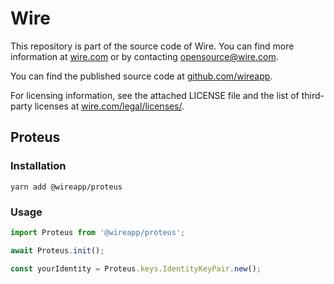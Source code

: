# Wire

This repository is part of the source code of Wire. You can find more information at [wire.com](https://wire.com) or by contacting opensource@wire.com.

You can find the published source code at [github.com/wireapp](https://github.com/wireapp).

For licensing information, see the attached LICENSE file and the list of third-party licenses at [wire.com/legal/licenses/](https://wire.com/legal/licenses/).

## Proteus

### Installation

```
yarn add @wireapp/proteus
```

### Usage

```typescript
import Proteus from '@wireapp/proteus';

await Proteus.init();

const yourIdentity = Proteus.keys.IdentityKeyPair.new();
```

